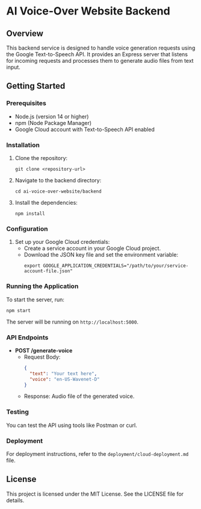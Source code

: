 # AI Voice-Over Website Backend

## Overview
This backend service is designed to handle voice generation requests using the Google Text-to-Speech API. It provides an Express server that listens for incoming requests and processes them to generate audio files from text input.

## Getting Started

### Prerequisites
- Node.js (version 14 or higher)
- npm (Node Package Manager)
- Google Cloud account with Text-to-Speech API enabled

### Installation
1. Clone the repository:
   ```
   git clone <repository-url>
   ```
2. Navigate to the backend directory:
   ```
   cd ai-voice-over-website/backend
   ```
3. Install the dependencies:
   ```
   npm install
   ```

### Configuration
1. Set up your Google Cloud credentials:
   - Create a service account in your Google Cloud project.
   - Download the JSON key file and set the environment variable:
     ```
     export GOOGLE_APPLICATION_CREDENTIALS="/path/to/your/service-account-file.json"
     ```

### Running the Application
To start the server, run:
```
npm start
```
The server will be running on `http://localhost:5000`.

### API Endpoints
- **POST /generate-voice**
  - Request Body: 
    ```json
    {
      "text": "Your text here",
      "voice": "en-US-Wavenet-D"
    }
    ```
  - Response: Audio file of the generated voice.

### Testing
You can test the API using tools like Postman or curl.

### Deployment
For deployment instructions, refer to the `deployment/cloud-deployment.md` file.

## License
This project is licensed under the MIT License. See the LICENSE file for details.
